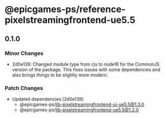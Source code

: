 # @epicgames-ps/reference-pixelstreamingfrontend-ue5.5

## 0.1.0

### Minor Changes

- 2d0e139: Changed module type from cjs to node16 for the CommonJS version of the package. This fixes issues with some dependencies and also brings things to be slightly more modern.

### Patch Changes

- Updated dependencies [2d0e139]
    - @epicgames-ps/lib-pixelstreamingfrontend-ui-ue5.5@1.3.0
    - @epicgames-ps/lib-pixelstreamingfrontend-ue5.5@1.2.0
